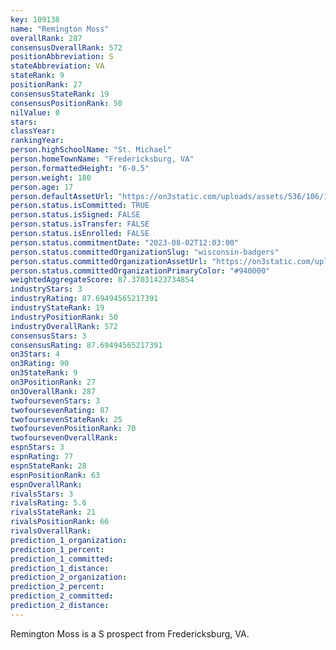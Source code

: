 ```yaml
---
key: 109138
name: "Remington Moss"
overallRank: 287
consensusOverallRank: 572
positionAbbreviation: S
stateAbbreviation: VA
stateRank: 9
positionRank: 27
consensusStateRank: 19
consensusPositionRank: 50
nilValue: 0
stars: 
classYear: 
rankingYear: 
person.highSchoolName: "St. Michael"
person.homeTownName: "Fredericksburg, VA"
person.formattedHeight: "6-0.5"
person.weight: 180
person.age: 17
person.defaultAssetUrl: "https://on3static.com/uploads/assets/536/106/106536.png"
person.status.isCommitted: TRUE
person.status.isSigned: FALSE
person.status.isTransfer: FALSE
person.status.isEnrolled: FALSE
person.status.commitmentDate: "2023-08-02T12:03:00"
person.status.committedOrganizationSlug: "wisconsin-badgers"
person.status.committedOrganizationAssetUrl: "https://on3static.com/uploads/assets/762/149/149762.svg"
person.status.committedOrganizationPrimaryColor: "#940000"
weightedAggregateScore: 87.37031423734854
industryStars: 3
industryRating: 87.69494565217391
industryStateRank: 19
industryPositionRank: 50
industryOverallRank: 572
consensusStars: 3
consensusRating: 87.69494565217391
on3Stars: 4
on3Rating: 90
on3StateRank: 9
on3PositionRank: 27
on3OverallRank: 287
twofoursevenStars: 3
twofoursevenRating: 87
twofoursevenStateRank: 25
twofoursevenPositionRank: 70
twofoursevenOverallRank: 
espnStars: 3
espnRating: 77
espnStateRank: 28
espnPositionRank: 63
espnOverallRank: 
rivalsStars: 3
rivalsRating: 5.6
rivalsStateRank: 21
rivalsPositionRank: 66
rivalsOverallRank: 
prediction_1_organization: 
prediction_1_percent: 
prediction_1_committed: 
prediction_1_distance: 
prediction_2_organization: 
prediction_2_percent: 
prediction_2_committed: 
prediction_2_distance: 
---
```

Remington Moss is a S prospect from Fredericksburg, VA.